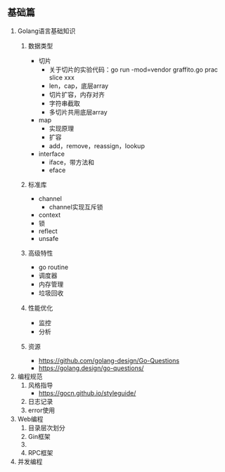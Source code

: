 ## 基础篇
1. Golang语言基础知识
   1. 数据类型
      - 切片
         - 关于切片的实验代码：go run -mod=vendor graffito.go prac slice xxx
         - len，cap，底层array
         - 切片扩容，内存对齐
         - 字符串截取
         - 多切片共用底层array
      - map
         - 实现原理
         - 扩容
         - add，remove，reassign，lookup
      - interface
         - iface，带方法和
         - eface

   2. 标准库
      - channel
          - channel实现互斥锁
      - context
      - 锁
      - reflect
      - unsafe
   3. 高级特性
      - go routine
      - 调度器
      - 内存管理
      - 垃圾回收
   4. 性能优化
      - 监控
      - 分析
   5. 资源
      - https://github.com/golang-design/Go-Questions
      - https://golang.design/go-questions/
2. 编程规范
   1. 风格指导
      - https://gocn.github.io/styleguide/
   2. 日志记录
   3. error使用
3. Web编程
   1. 目录层次划分
   2. Gin框架
   3. 
   4. RPC框架
4. 并发编程